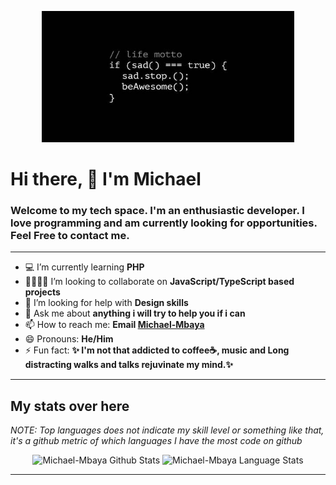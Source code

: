 <p align="center">
<img width="80%" height="210em" src="./images/sad.stop.jpg" alt="Stop Sad Code"/>
</p>

# Hi there, 👋 I'm **Michael**
### Welcome to my tech space. I'm an enthusiastic developer. I love programming and am currently looking for opportunities. Feel Free to contact me.
---

- 💻 I’m currently learning **PHP**
- 🤜🏻🤛🏻 I’m looking to collaborate on **JavaScript/TypeScript based projects**
- 🤔 I’m looking for help with **Design skills** 
- 💬 Ask me about **anything i will try to help you if i can**
- 📫 How to reach me: **Email [Michael-Mbaya](mailto:michaelmbaya1@gmail.com)**
- 😄 Pronouns: **He/Him**
- ⚡ Fun fact: **✨ I'm not that addicted to coffee☕, music and Long distracting walks and talks rejuvinate my mind.✨**

---
## My stats over here
_NOTE: Top languages does not indicate my skill level or something like that, it's a github metric of which languages I have the most code on github_

<p align="center">
    <img height="180em" src="https://github-readme-stats.codestackr.vercel.app/api?username=Michael-Mbaya&show_icons=true&hide_border=true&count_private=true&include_all_commits=true&theme=radical" alt="Michael-Mbaya Github Stats" />
    <img height="180em" src="https://github-readme-stats.anuraghazra1.vercel.app/api/top-langs?username=Michael-Mbaya&show_icons=true&locale=en&layout=compact&langs_count=8&hide_border=true&hide=c&theme=radical" alt="Michael-Mbaya Language Stats"/>
</p>

---
